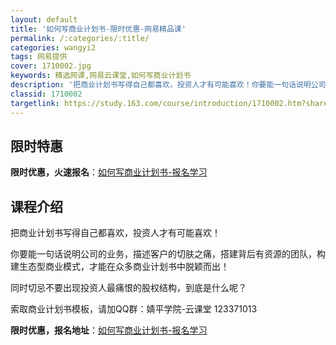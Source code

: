 ```yaml
---
layout: default
title: '如何写商业计划书-限时优惠-网易精品课'
permalink: /:categories/:title/
categories: wangyi2
tags: 网易提供
cover: 1710002.jpg
keywords: 精选网课,网易云课堂,如何写商业计划书
description: '把商业计划书写得自己都喜欢，投资人才有可能喜欢！你要能一句话说明公司的业务，描述客户的切肤之痛，搭建背后有资源的团队，构'
classid: 1710002
targetlink: https://study.163.com/course/introduction/1710002.htm?share=1&shareId=1025206652&utm_campaign=share&utm_medium=iphoneShare&utm_source=&utm_u=1025206652
---
```


## 限时特惠

**限时优惠，火速报名**：[如何写商业计划书-报名学习](https://study.163.com/course/introduction/1710002.htm?share=1&shareId=1025206652&utm_campaign=share&utm_medium=iphoneShare&utm_source=&utm_u=1025206652)

## 课程介绍

把商业计划书写得自己都喜欢，投资人才有可能喜欢！



你要能一句话说明公司的业务，描述客户的切肤之痛，搭建背后有资源的团队，构建生态型商业模式，才能在众多商业计划书中脱颖而出！



同时切忌不要出现投资人最痛恨的股权结构，到底是什么呢？



索取商业计划书模板，请加QQ群：婧平学院-云课堂 123371013

**限时优惠，报名地址**：[如何写商业计划书-报名学习](https://study.163.com/course/introduction/1710002.htm?share=1&shareId=1025206652&utm_campaign=share&utm_medium=iphoneShare&utm_source=&utm_u=1025206652)

